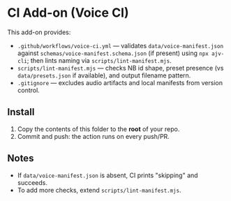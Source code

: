# CI Add-on (Voice CI)

This add-on provides:
- `.github/workflows/voice-ci.yml` — validates `data/voice-manifest.json` against `schemas/voice-manifest.schema.json` (if present) using `npx ajv-cli`; then lints naming via `scripts/lint-manifest.mjs`.
- `scripts/lint-manifest.mjs` — checks NB id shape, preset presence (vs `data/presets.json` if available), and output filename pattern.
- `.gitignore` — excludes audio artifacts and local manifests from version control.

## Install
1. Copy the contents of this folder to the **root** of your repo.  
2. Commit and push: the action runs on every push/PR.

## Notes
- If `data/voice-manifest.json` is absent, CI prints "skipping" and succeeds.
- To add more checks, extend `scripts/lint-manifest.mjs`.
